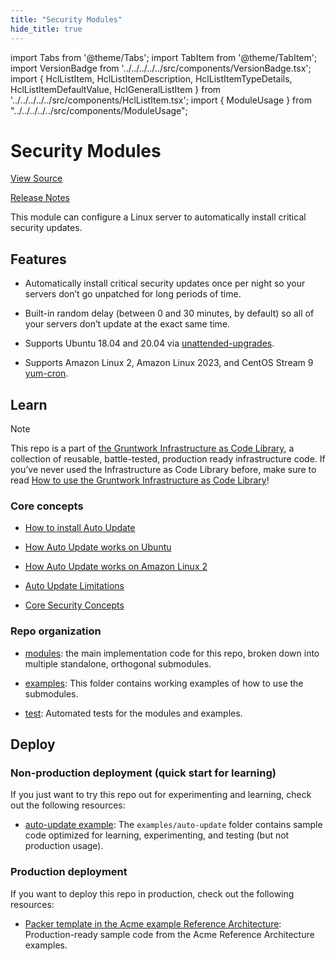 ```yaml
---
title: "Security Modules"
hide_title: true
---
```


import Tabs from '@theme/Tabs';
import TabItem from '@theme/TabItem';
import VersionBadge from '../../../../../src/components/VersionBadge.tsx';
import { HclListItem, HclListItemDescription, HclListItemTypeDetails, HclListItemDefaultValue, HclGeneralListItem } from '../../../../../src/components/HclListItem.tsx';
import { ModuleUsage } from "../../../../../src/components/ModuleUsage";

<VersionBadge repoTitle="Security Modules" version="1.0.1" lastModifiedVersion="0.75.13"/>

# Security Modules

<a href="https://github.com/gruntwork-io/terraform-aws-security/tree/v1.0.1/modules/auto-update" className="link-button" title="View the source code for this module in GitHub.">View Source</a>

<a href="https://github.com/gruntwork-io/terraform-aws-security/releases/tag/v0.75.13" className="link-button" title="Release notes for only versions which impacted this module.">Release Notes</a>

This module can configure a Linux server to automatically install critical security updates.

## Features

*   Automatically install critical security updates once per night so your servers don’t go unpatched for long periods of time.

*   Built-in random delay (between 0 and 30 minutes, by default) so all of your servers don’t update at the exact same time.

*   Supports Ubuntu 18.04 and 20.04 via [unattended-upgrades](https://help.ubuntu.com/lts/serverguide/automatic-updates.html).

*   Supports Amazon Linux 2, Amazon Linux 2023, and CentOS Stream 9 [yum-cron](http://man7.org/linux/man-pages/man8/yum-cron.8.html).

## Learn

Note

This repo is a part of [the Gruntwork Infrastructure as Code Library](https://gruntwork.io/infrastructure-as-code-library/), a collection of reusable, battle-tested, production ready infrastructure code. If you’ve never used the Infrastructure as Code Library before, make sure to read [How to use the Gruntwork Infrastructure as Code Library](https://docs.gruntwork.io/library/overview/)!

### Core concepts

*   [How to install Auto Update](https://github.com/gruntwork-io/terraform-aws-security/tree/v1.0.1/modules/auto-update/core-concepts.md#installation)

*   [How Auto Update works on Ubuntu](https://github.com/gruntwork-io/terraform-aws-security/tree/v1.0.1/modules/auto-update/core-concepts.md#ubuntu-support)

*   [How Auto Update works on Amazon Linux 2](https://github.com/gruntwork-io/terraform-aws-security/tree/v1.0.1/modules/auto-update/core-concepts.md#amazon-linux-support)

*   [Auto Update Limitations](https://github.com/gruntwork-io/terraform-aws-security/tree/v1.0.1/modules/auto-update/core-concepts.md#limitations)

*   [Core Security Concepts](https://github.com/gruntwork-io/terraform-aws-security/tree/v1.0.1/README.adoc#core-concepts)

### Repo organization

*   [modules](https://github.com/gruntwork-io/terraform-aws-security/tree/v1.0.1/modules): the main implementation code for this repo, broken down into multiple standalone, orthogonal submodules.

*   [examples](https://github.com/gruntwork-io/terraform-aws-security/tree/v1.0.1/examples): This folder contains working examples of how to use the submodules.

*   [test](https://github.com/gruntwork-io/terraform-aws-security/tree/v1.0.1/test): Automated tests for the modules and examples.

## Deploy

### Non-production deployment (quick start for learning)

If you just want to try this repo out for experimenting and learning, check out the following resources:

*   [auto-update example](https://github.com/gruntwork-io/terraform-aws-security/tree/v1.0.1/examples/auto-update): The `examples/auto-update` folder contains sample code optimized for learning, experimenting, and testing (but not production usage).

### Production deployment

If you want to deploy this repo in production, check out the following resources:

*   [Packer template in the Acme example Reference Architecture](https://github.com/gruntwork-io/infrastructure-modules-multi-account-acme/blob/main/services/eks-cluster/packer/eks-node.json): Production-ready sample code from the Acme Reference Architecture examples.

<!-- ##DOCS-SOURCER-START
{
  "originalSources": [
    "https://github.com/gruntwork-io/terraform-aws-security/tree/v1.0.1/modules/auto-update/readme.adoc",
    "https://github.com/gruntwork-io/terraform-aws-security/tree/v1.0.1/modules/auto-update/variables.tf",
    "https://github.com/gruntwork-io/terraform-aws-security/tree/v1.0.1/modules/auto-update/outputs.tf"
  ],
  "sourcePlugin": "module-catalog-api",
  "hash": "0e1e28c722164134e15ef08ff33ff5c5"
}
##DOCS-SOURCER-END -->

